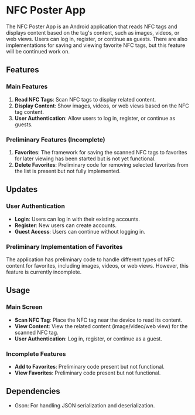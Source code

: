 # NFC Poster App

The NFC Poster App is an Android application that reads NFC tags and displays content based on the tag's content, such as images, videos, or web views. Users can log in, register, or continue as guests. There are also implementations for saving and viewing favorite NFC tags, but this feature will be continued work on.

## Features

### Main Features

1. **Read NFC Tags**: Scan NFC tags to display related content.
2. **Display Content**: Show images, videos, or web views based on the NFC tag content.
3. **User Authentication**: Allow users to log in, register, or continue as guests.

### Preliminary Features (Incomplete)

1. **Favorites**: The framework for saving the scanned NFC tags to favorites for later viewing has been started but is not yet functional.
2. **Delete Favorites**: Preliminary code for removing selected favorites from the list is present but not fully implemented.

## Updates

### User Authentication

- **Login**: Users can log in with their existing accounts.
- **Register**: New users can create accounts.
- **Guest Access**: Users can continue without logging in.

### Preliminary Implementation of Favorites

The application has preliminary code to handle different types of NFC content for favorites, including images, videos, or web views. However, this feature is currently incomplete.

## Usage

### Main Screen

- **Scan NFC Tag**: Place the NFC tag near the device to read its content.
- **View Content**: View the related content (image/video/web view) for the scanned NFC tag.
- **User Authentication**: Log in, register, or continue as a guest.

### Incomplete Features

- **Add to Favorites**: Preliminary code present but not functional.
- **View Favorites**: Preliminary code present but not functional.

## Dependencies

- Gson: For handling JSON serialization and deserialization.


